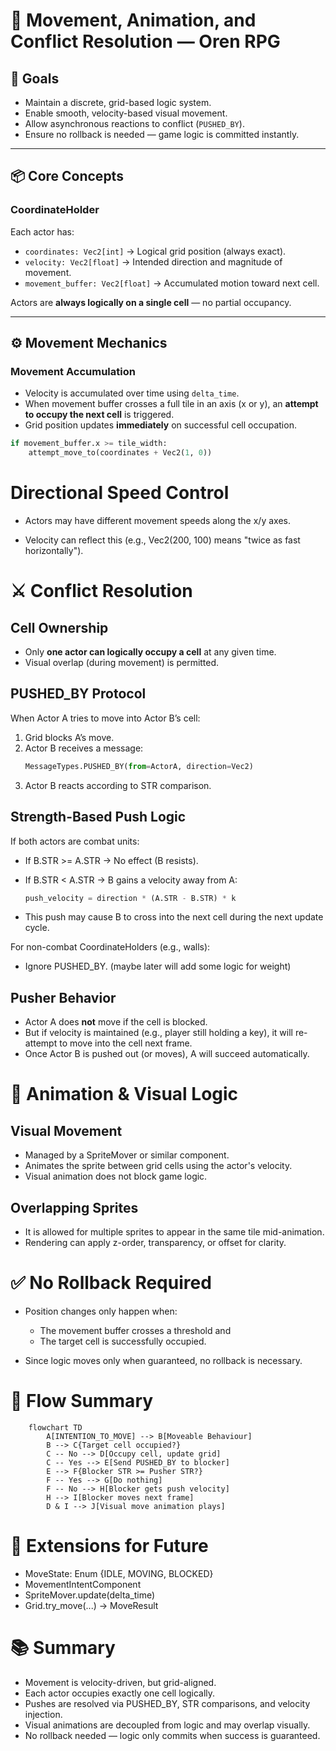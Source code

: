 # 🧭 Movement, Animation, and Conflict Resolution — Oren RPG

## 🎯 Goals

- Maintain a discrete, grid-based logic system.
- Enable smooth, velocity-based visual movement.
- Allow asynchronous reactions to conflict (`PUSHED_BY`).
- Ensure no rollback is needed — game logic is committed instantly.

---

## 📦 Core Concepts

### CoordinateHolder

Each actor has:
- `coordinates: Vec2[int]` → Logical grid position (always exact).
- `velocity: Vec2[float]` → Intended direction and magnitude of movement.
- `movement_buffer: Vec2[float]` → Accumulated motion toward next cell.

Actors are **always logically on a single cell** — no partial occupancy.

---

## ⚙️ Movement Mechanics

### Movement Accumulation

- Velocity is accumulated over time using `delta_time`.
- When movement buffer crosses a full tile in an axis (x or y), an **attempt to occupy the next cell** is triggered.
- Grid position updates **immediately** on successful cell occupation.

```python
if movement_buffer.x >= tile_width:
    attempt_move_to(coordinates + Vec2(1, 0))
```

# Directional Speed Control
- Actors may have different movement speeds along the x/y axes.

- Velocity can reflect this (e.g., Vec2(200, 100) means "twice as fast horizontally").

# ⚔️ Conflict Resolution
## Cell Ownership
- Only **one actor can logically occupy a cell** at any given time.
- Visual overlap (during movement) is permitted.

## PUSHED_BY Protocol
When Actor A tries to move into Actor B’s cell:

1. Grid blocks A’s move.
2. Actor B receives a message:
    ```python
    MessageTypes.PUSHED_BY(from=ActorA, direction=Vec2)
    ```
3. Actor B reacts according to STR comparison.

## Strength-Based Push Logic
If both actors are combat units:

- If B.STR >= A.STR → No effect (B resists).
- If B.STR < A.STR → B gains a velocity away from A:

    ```python
    push_velocity = direction * (A.STR - B.STR) * k
    ```
- This push may cause B to cross into the next cell during the next update cycle.

For non-combat CoordinateHolders (e.g., walls):

- Ignore PUSHED_BY. (maybe later will add some logic for weight)

## Pusher Behavior
- Actor A does **not** move if the cell is blocked.
- But if velocity is maintained (e.g., player still holding a key), it will re-attempt to move into the cell next frame.
- Once Actor B is pushed out (or moves), A will succeed automatically.

# 🎨 Animation & Visual Logic
## Visual Movement
- Managed by a SpriteMover or similar component.
- Animates the sprite between grid cells using the actor's velocity.
- Visual animation does not block game logic.

## Overlapping Sprites
- It is allowed for multiple sprites to appear in the same tile mid-animation.
- Rendering can apply z-order, transparency, or offset for clarity.

# ✅ No Rollback Required
- Position changes only happen when:
    - The movement buffer crosses a threshold and
    - The target cell is successfully occupied.

- Since logic moves only when guaranteed, no rollback is necessary.

# 🔁 Flow Summary
```mermaid
    flowchart TD
        A[INTENTION_TO_MOVE] --> B[Moveable Behaviour]
        B --> C{Target cell occupied?}
        C -- No --> D[Occupy cell, update grid]
        C -- Yes --> E[Send PUSHED_BY to blocker]
        E --> F{Blocker STR >= Pusher STR?}
        F -- Yes --> G[Do nothing]
        F -- No --> H[Blocker gets push velocity]
        H --> I[Blocker moves next frame]
        D & I --> J[Visual move animation plays]
```
# 🧩 Extensions for Future
- MoveState: Enum {IDLE, MOVING, BLOCKED}
- MovementIntentComponent
- SpriteMover.update(delta_time)
- Grid.try_move(...) → MoveResult

# 📚 Summary
- Movement is velocity-driven, but grid-aligned.
- Each actor occupies exactly one cell logically.
- Pushes are resolved via PUSHED_BY, STR comparisons, and velocity injection.
- Visual animations are decoupled from logic and may overlap visually.
- No rollback needed — logic only commits when success is guaranteed.